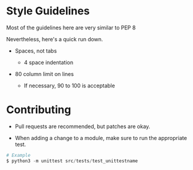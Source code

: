 # Style Guidelines

Most of the guidelines here are very similar to PEP 8

Nevertheless, here's a quick run down.

- Spaces, not tabs
	- 4 space indentation

- 80 column limit on lines
	- If necessary, 90 to 100 is acceptable


# Contributing

- Pull requests are recommended, but patches are okay.

- When adding a change to a module, make sure to run the appropriate test.

``` python
# Example
$ python3 -m unittest src/tests/test_unittestname
```
